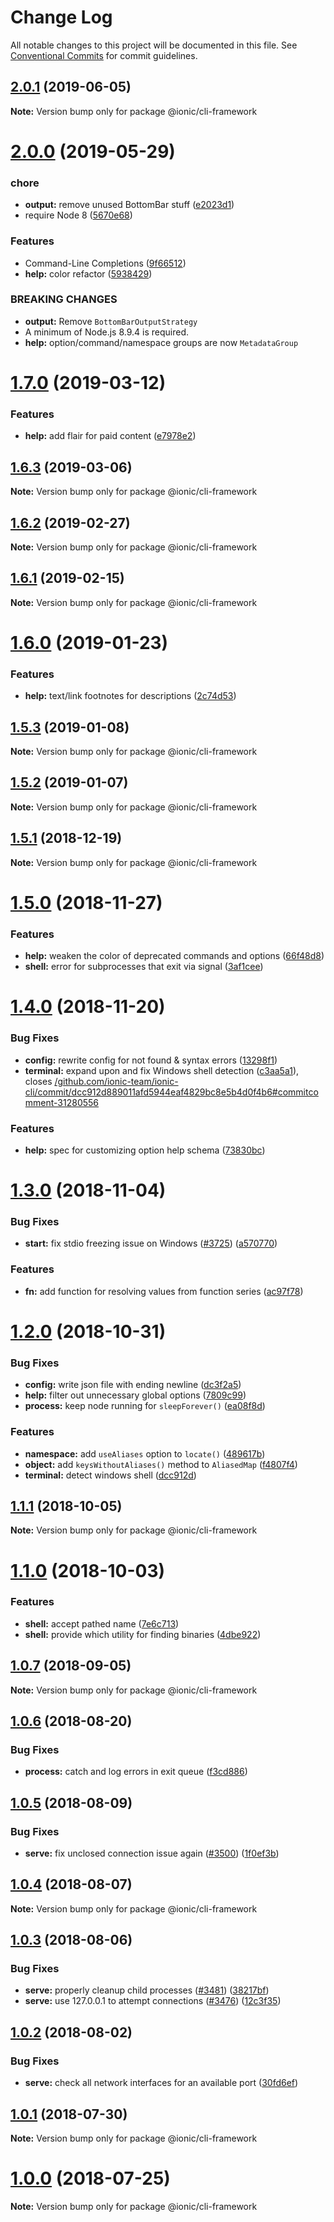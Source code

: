 # Change Log

All notable changes to this project will be documented in this file.
See [Conventional Commits](https://conventionalcommits.org) for commit guidelines.

## [2.0.1](https://github.com/ionic-team/ionic-cli/compare/@ionic/cli-framework@2.0.0...@ionic/cli-framework@2.0.1) (2019-06-05)

**Note:** Version bump only for package @ionic/cli-framework





# [2.0.0](https://github.com/ionic-team/ionic-cli/compare/@ionic/cli-framework@1.7.0...@ionic/cli-framework@2.0.0) (2019-05-29)


### chore

* **output:** remove unused BottomBar stuff ([e2023d1](https://github.com/ionic-team/ionic-cli/commit/e2023d1))
* require Node 8 ([5670e68](https://github.com/ionic-team/ionic-cli/commit/5670e68))


### Features

* Command-Line Completions ([9f66512](https://github.com/ionic-team/ionic-cli/commit/9f66512))
* **help:** color refactor ([5938429](https://github.com/ionic-team/ionic-cli/commit/5938429))


### BREAKING CHANGES

* **output:** Remove `BottomBarOutputStrategy`
* A minimum of Node.js 8.9.4 is required.
* **help:** option/command/namespace groups are now `MetadataGroup`





<a name="1.7.0"></a>
# [1.7.0](https://github.com/ionic-team/ionic-cli/compare/@ionic/cli-framework@1.6.3...@ionic/cli-framework@1.7.0) (2019-03-12)


### Features

* **help:** add flair for paid content ([e7978e2](https://github.com/ionic-team/ionic-cli/commit/e7978e2))




<a name="1.6.3"></a>
## [1.6.3](https://github.com/ionic-team/ionic-cli/compare/@ionic/cli-framework@1.6.2...@ionic/cli-framework@1.6.3) (2019-03-06)




**Note:** Version bump only for package @ionic/cli-framework

<a name="1.6.2"></a>
## [1.6.2](https://github.com/ionic-team/ionic-cli/compare/@ionic/cli-framework@1.6.1...@ionic/cli-framework@1.6.2) (2019-02-27)




**Note:** Version bump only for package @ionic/cli-framework

<a name="1.6.1"></a>
## [1.6.1](https://github.com/ionic-team/ionic-cli/compare/@ionic/cli-framework@1.6.0...@ionic/cli-framework@1.6.1) (2019-02-15)




**Note:** Version bump only for package @ionic/cli-framework

<a name="1.6.0"></a>
# [1.6.0](https://github.com/ionic-team/ionic-cli/compare/@ionic/cli-framework@1.5.3...@ionic/cli-framework@1.6.0) (2019-01-23)


### Features

* **help:** text/link footnotes for descriptions ([2c74d53](https://github.com/ionic-team/ionic-cli/commit/2c74d53))




<a name="1.5.3"></a>
## [1.5.3](https://github.com/ionic-team/ionic-cli/compare/@ionic/cli-framework@1.5.2...@ionic/cli-framework@1.5.3) (2019-01-08)




**Note:** Version bump only for package @ionic/cli-framework

<a name="1.5.2"></a>
## [1.5.2](https://github.com/ionic-team/ionic-cli/compare/@ionic/cli-framework@1.5.1...@ionic/cli-framework@1.5.2) (2019-01-07)




**Note:** Version bump only for package @ionic/cli-framework

<a name="1.5.1"></a>
## [1.5.1](https://github.com/ionic-team/ionic-cli/compare/@ionic/cli-framework@1.5.0...@ionic/cli-framework@1.5.1) (2018-12-19)




**Note:** Version bump only for package @ionic/cli-framework

<a name="1.5.0"></a>
# [1.5.0](https://github.com/ionic-team/ionic-cli/compare/@ionic/cli-framework@1.4.0...@ionic/cli-framework@1.5.0) (2018-11-27)


### Features

* **help:** weaken the color of deprecated commands and options ([66f48d8](https://github.com/ionic-team/ionic-cli/commit/66f48d8))
* **shell:** error for subprocesses that exit via signal ([3af1cee](https://github.com/ionic-team/ionic-cli/commit/3af1cee))




<a name="1.4.0"></a>
# [1.4.0](https://github.com/ionic-team/ionic-cli/compare/@ionic/cli-framework@1.3.0...@ionic/cli-framework@1.4.0) (2018-11-20)


### Bug Fixes

* **config:** rewrite config for not found & syntax errors ([13298f1](https://github.com/ionic-team/ionic-cli/commit/13298f1))
* **terminal:** expand upon and fix Windows shell detection ([c3aa5a1](https://github.com/ionic-team/ionic-cli/commit/c3aa5a1)), closes [/github.com/ionic-team/ionic-cli/commit/dcc912d889011afd5944eaf4829bc8e5b4d0f4b6#commitcomment-31280556](https://github.com//github.com/ionic-team/ionic-cli/commit/dcc912d889011afd5944eaf4829bc8e5b4d0f4b6/issues/commitcomment-31280556)


### Features

* **help:** spec for customizing option help schema ([73830bc](https://github.com/ionic-team/ionic-cli/commit/73830bc))




<a name="1.3.0"></a>
# [1.3.0](https://github.com/ionic-team/ionic-cli/compare/@ionic/cli-framework@1.2.0...@ionic/cli-framework@1.3.0) (2018-11-04)


### Bug Fixes

* **start:** fix stdio freezing issue on Windows ([#3725](https://github.com/ionic-team/ionic-cli/issues/3725)) ([a570770](https://github.com/ionic-team/ionic-cli/commit/a570770))


### Features

* **fn:** add function for resolving values from function series ([ac97f78](https://github.com/ionic-team/ionic-cli/commit/ac97f78))




<a name="1.2.0"></a>
# [1.2.0](https://github.com/ionic-team/ionic-cli/compare/@ionic/cli-framework@1.1.1...@ionic/cli-framework@1.2.0) (2018-10-31)


### Bug Fixes

* **config:** write json file with ending newline ([dc3f2a5](https://github.com/ionic-team/ionic-cli/commit/dc3f2a5))
* **help:** filter out unnecessary global options ([7809c99](https://github.com/ionic-team/ionic-cli/commit/7809c99))
* **process:** keep node running for `sleepForever()` ([ea08f8d](https://github.com/ionic-team/ionic-cli/commit/ea08f8d))


### Features

* **namespace:** add `useAliases` option to `locate()` ([489617b](https://github.com/ionic-team/ionic-cli/commit/489617b))
* **object:** add `keysWithoutAliases()` method to `AliasedMap` ([f4807f4](https://github.com/ionic-team/ionic-cli/commit/f4807f4))
* **terminal:** detect windows shell ([dcc912d](https://github.com/ionic-team/ionic-cli/commit/dcc912d))




<a name="1.1.1"></a>
## [1.1.1](https://github.com/ionic-team/ionic-cli/compare/@ionic/cli-framework@1.1.0...@ionic/cli-framework@1.1.1) (2018-10-05)




**Note:** Version bump only for package @ionic/cli-framework

<a name="1.1.0"></a>
# [1.1.0](https://github.com/ionic-team/ionic-cli/compare/@ionic/cli-framework@1.0.7...@ionic/cli-framework@1.1.0) (2018-10-03)


### Features

* **shell:** accept pathed name ([7e6c713](https://github.com/ionic-team/ionic-cli/commit/7e6c713))
* **shell:** provide which utility for finding binaries ([4dbe922](https://github.com/ionic-team/ionic-cli/commit/4dbe922))




<a name="1.0.7"></a>
## [1.0.7](https://github.com/ionic-team/ionic-cli/compare/@ionic/cli-framework@1.0.6...@ionic/cli-framework@1.0.7) (2018-09-05)




**Note:** Version bump only for package @ionic/cli-framework

<a name="1.0.6"></a>
## [1.0.6](https://github.com/ionic-team/ionic-cli/compare/@ionic/cli-framework@1.0.5...@ionic/cli-framework@1.0.6) (2018-08-20)


### Bug Fixes

* **process:** catch and log errors in exit queue ([f3cd886](https://github.com/ionic-team/ionic-cli/commit/f3cd886))




<a name="1.0.5"></a>
## [1.0.5](https://github.com/ionic-team/ionic-cli/compare/@ionic/cli-framework@1.0.4...@ionic/cli-framework@1.0.5) (2018-08-09)


### Bug Fixes

* **serve:** fix unclosed connection issue again ([#3500](https://github.com/ionic-team/ionic-cli/issues/3500)) ([1f0ef3b](https://github.com/ionic-team/ionic-cli/commit/1f0ef3b))




<a name="1.0.4"></a>
## [1.0.4](https://github.com/ionic-team/ionic-cli/compare/@ionic/cli-framework@1.0.3...@ionic/cli-framework@1.0.4) (2018-08-07)




**Note:** Version bump only for package @ionic/cli-framework

<a name="1.0.3"></a>
## [1.0.3](https://github.com/ionic-team/ionic-cli/compare/@ionic/cli-framework@1.0.2...@ionic/cli-framework@1.0.3) (2018-08-06)


### Bug Fixes

* **serve:** properly cleanup child processes ([#3481](https://github.com/ionic-team/ionic-cli/issues/3481)) ([38217bf](https://github.com/ionic-team/ionic-cli/commit/38217bf))
* **serve:** use 127.0.0.1 to attempt connections ([#3476](https://github.com/ionic-team/ionic-cli/issues/3476)) ([12c3f35](https://github.com/ionic-team/ionic-cli/commit/12c3f35))




<a name="1.0.2"></a>
## [1.0.2](https://github.com/ionic-team/ionic-cli/compare/@ionic/cli-framework@1.0.1...@ionic/cli-framework@1.0.2) (2018-08-02)


### Bug Fixes

* **serve:** check all network interfaces for an available port ([30fd6ef](https://github.com/ionic-team/ionic-cli/commit/30fd6ef))




<a name="1.0.1"></a>
## [1.0.1](https://github.com/ionic-team/ionic-cli/compare/@ionic/cli-framework@1.0.0...@ionic/cli-framework@1.0.1) (2018-07-30)




**Note:** Version bump only for package @ionic/cli-framework

<a name="1.0.0"></a>
# [1.0.0](https://github.com/ionic-team/ionic-cli/compare/@ionic/cli-framework@1.0.0-rc.13...@ionic/cli-framework@1.0.0) (2018-07-25)




**Note:** Version bump only for package @ionic/cli-framework
